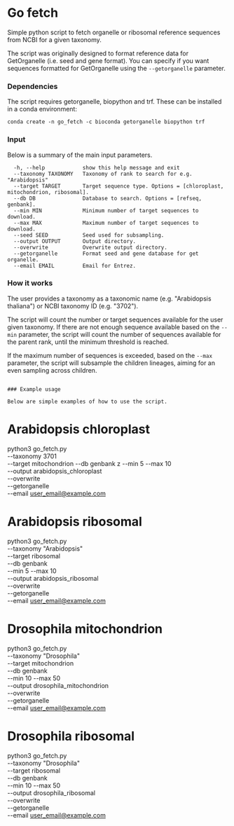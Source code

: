 # Go fetch

Simple python script to fetch organelle or ribosomal reference sequences from NCBI for a given taxonomy. 

The script was originally designed to format reference data for GetOrganelle (i.e. seed and gene format). You can specify if you want sequences formatted for GetOrganelle using the `--getorganelle` parameter.

### Dependencies

The script requires getorganelle, biopython and trf. These can be installed in a conda environment:
```
conda create -n go_fetch -c bioconda getorganelle biopython trf
```

### Input

Below is a summary of the main input parameters.

```
  -h, --help            show this help message and exit
  --taxonomy TAXONOMY   Taxonomy of rank to search for e.g. "Arabidopsis"
  --target TARGET       Target sequence type. Options = [chloroplast, mitochondrion, ribosomal].
  --db DB               Database to search. Options = [refseq, genbank].
  --min MIN             Minimum number of target sequences to download.
  --max MAX             Maximum number of target sequences to download. 
  --seed SEED           Seed used for subsampling.
  --output OUTPUT       Output directory.
  --overwrite           Overwrite output directory.
  --getorganelle        Format seed and gene database for get organelle.
  --email EMAIL         Email for Entrez.
```

### How it works

The user provides a taxonomy as a taxonomic name (e.g. "Arabidopsis thaliana") or NCBI taxonomy ID (e.g. "3702"). 

The script will count the number or target sequences available for the user given taxonomy. If there are not enough sequence available based on the `--min` parameter, the script will count the number of sequences available for the parent rank, until the minimum threshold is reached. 

If the maximum number of sequences is exceeded, based on the `--max` parameter, the script will subsample the children lineages, aiming for an even sampling across children. 

```

### Example usage

Below are simple examples of how to use the script. 
```
# Arabidopsis chloroplast
python3 go_fetch.py \
   --taxonomy 3701 \
   --target mitochondrion 
   --db genbank z
   --min 5 --max 10 \
   --output arabidopsis_chloroplast \
   --overwrite \
   --getorganelle \
   --email user_email@example.com

# Arabidopsis ribosomal
python3 go_fetch.py \
   --taxonomy "Arabidopsis" \
   --target ribosomal \
   --db genbank \
   --min 5 --max 10 \
   --output arabidopsis_ribosomal \
   --overwrite \
   --getorganelle \
   --email user_email@example.com

# Drosophila mitochondrion
python3 go_fetch.py \
   --taxonomy "Drosophila" \
   --target mitochondrion \
   --db genbank \
   --min 10 --max 50 \
   --output drosophila_mitochondrion \
   --overwrite \
   --getorganelle \
   --email user_email@example.com

# Drosophila ribosomal
python3 go_fetch.py \
   --taxonomy "Drosophila" \
   --target ribosomal \
   --db genbank \
   --min 10 --max 50 \
   --output drosophila_ribosomal \
   --overwrite \
   --getorganelle \
   --email user_email@example.com
```

